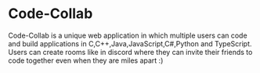# Code-Collab

Code-Collab is a unique web application in which multiple users can code and build applications in C,C++,Java,JavaScript,C#,Python and TypeScript. Users can create rooms like in discord where they can invite their friends to code together even when they are miles apart :)
